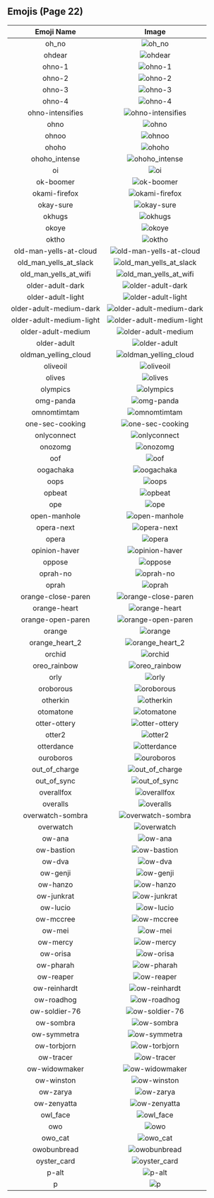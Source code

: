
  ## Emojis (Page 22)
  |Emoji Name|Image|
  | :-: | :-: |
  |oh_no| ![oh_no](/emojis/lgbtintech/oh_no.png)|
  |ohdear| ![ohdear](/emojis/lgbtintech/ohdear.png)|
  |ohno-1| ![ohno-1](/emojis/lgbtintech/ohno-1.png)|
  |ohno-2| ![ohno-2](/emojis/lgbtintech/ohno-2.png)|
  |ohno-3| ![ohno-3](/emojis/lgbtintech/ohno-3.png)|
  |ohno-4| ![ohno-4](/emojis/lgbtintech/ohno-4.png)|
  |ohno-intensifies| ![ohno-intensifies](/emojis/lgbtintech/ohno-intensifies.gif)|
  |ohno| ![ohno](/emojis/lgbtintech/ohno.png)|
  |ohnoo| ![ohnoo](/emojis/lgbtintech/ohnoo.png)|
  |ohoho| ![ohoho](/emojis/lgbtintech/ohoho.png)|
  |ohoho_intense| ![ohoho_intense](/emojis/lgbtintech/ohoho_intense.gif)|
  |oi| ![oi](/emojis/lgbtintech/oi.png)|
  |ok-boomer| ![ok-boomer](/emojis/lgbtintech/ok-boomer.png)|
  |okami-firefox| ![okami-firefox](/emojis/lgbtintech/okami-firefox.png)|
  |okay-sure| ![okay-sure](/emojis/lgbtintech/okay-sure.gif)|
  |okhugs| ![okhugs](/emojis/lgbtintech/okhugs.png)|
  |okoye| ![okoye](/emojis/lgbtintech/okoye.png)|
  |oktho| ![oktho](/emojis/lgbtintech/oktho.jpg)|
  |old-man-yells-at-cloud| ![old-man-yells-at-cloud](/emojis/lgbtintech/old-man-yells-at-cloud.png)|
  |old_man_yells_at_slack| ![old_man_yells_at_slack](/emojis/lgbtintech/old_man_yells_at_slack.png)|
  |old_man_yells_at_wifi| ![old_man_yells_at_wifi](/emojis/lgbtintech/old_man_yells_at_wifi.gif)|
  |older-adult-dark| ![older-adult-dark](/emojis/lgbtintech/older-adult-dark.png)|
  |older-adult-light| ![older-adult-light](/emojis/lgbtintech/older-adult-light.png)|
  |older-adult-medium-dark| ![older-adult-medium-dark](/emojis/lgbtintech/older-adult-medium-dark.png)|
  |older-adult-medium-light| ![older-adult-medium-light](/emojis/lgbtintech/older-adult-medium-light.png)|
  |older-adult-medium| ![older-adult-medium](/emojis/lgbtintech/older-adult-medium.png)|
  |older-adult| ![older-adult](/emojis/lgbtintech/older-adult.png)|
  |oldman_yelling_cloud| ![oldman_yelling_cloud](/emojis/lgbtintech/oldman_yelling_cloud.jpg)|
  |oliveoil| ![oliveoil](/emojis/lgbtintech/oliveoil.png)|
  |olives| ![olives](/emojis/lgbtintech/olives.png)|
  |olympics| ![olympics](/emojis/lgbtintech/olympics.png)|
  |omg-panda| ![omg-panda](/emojis/lgbtintech/omg-panda.gif)|
  |omnomtimtam| ![omnomtimtam](/emojis/lgbtintech/omnomtimtam.gif)|
  |one-sec-cooking| ![one-sec-cooking](/emojis/lgbtintech/one-sec-cooking.png)|
  |onlyconnect| ![onlyconnect](/emojis/lgbtintech/onlyconnect.jpg)|
  |onozomg| ![onozomg](/emojis/lgbtintech/onozomg.gif)|
  |oof| ![oof](/emojis/lgbtintech/oof.png)|
  |oogachaka| ![oogachaka](/emojis/lgbtintech/oogachaka.gif)|
  |oops| ![oops](/emojis/lgbtintech/oops.png)|
  |opbeat| ![opbeat](/emojis/lgbtintech/opbeat.png)|
  |ope| ![ope](/emojis/lgbtintech/ope.png)|
  |open-manhole| ![open-manhole](/emojis/lgbtintech/open-manhole.png)|
  |opera-next| ![opera-next](/emojis/lgbtintech/opera-next.png)|
  |opera| ![opera](/emojis/lgbtintech/opera.png)|
  |opinion-haver| ![opinion-haver](/emojis/lgbtintech/opinion-haver.png)|
  |oppose| ![oppose](/emojis/lgbtintech/oppose.png)|
  |oprah-no| ![oprah-no](/emojis/lgbtintech/oprah-no.png)|
  |oprah| ![oprah](/emojis/lgbtintech/oprah.png)|
  |orange-close-paren| ![orange-close-paren](/emojis/lgbtintech/orange-close-paren.png)|
  |orange-heart| ![orange-heart](/emojis/lgbtintech/orange-heart.png)|
  |orange-open-paren| ![orange-open-paren](/emojis/lgbtintech/orange-open-paren.png)|
  |orange| ![orange](/emojis/lgbtintech/orange.png)|
  |orange_heart_2| ![orange_heart_2](/emojis/lgbtintech/orange_heart_2.png)|
  |orchid| ![orchid](/emojis/lgbtintech/orchid.png)|
  |oreo_rainbow| ![oreo_rainbow](/emojis/lgbtintech/oreo_rainbow.gif)|
  |orly| ![orly](/emojis/lgbtintech/orly.png)|
  |oroborous| ![oroborous](/emojis/lgbtintech/oroborous.png)|
  |otherkin| ![otherkin](/emojis/lgbtintech/otherkin.png)|
  |otomatone| ![otomatone](/emojis/lgbtintech/otomatone.png)|
  |otter-ottery| ![otter-ottery](/emojis/lgbtintech/otter-ottery.png)|
  |otter2| ![otter2](/emojis/lgbtintech/otter2.png)|
  |otterdance| ![otterdance](/emojis/lgbtintech/otterdance.gif)|
  |ouroboros| ![ouroboros](/emojis/lgbtintech/ouroboros.png)|
  |out_of_charge| ![out_of_charge](/emojis/lgbtintech/out_of_charge.png)|
  |out_of_sync| ![out_of_sync](/emojis/lgbtintech/out_of_sync.png)|
  |overallfox| ![overallfox](/emojis/lgbtintech/overallfox.png)|
  |overalls| ![overalls](/emojis/lgbtintech/overalls.png)|
  |overwatch-sombra| ![overwatch-sombra](/emojis/lgbtintech/overwatch-sombra.png)|
  |overwatch| ![overwatch](/emojis/lgbtintech/overwatch.png)|
  |ow-ana| ![ow-ana](/emojis/lgbtintech/ow-ana.png)|
  |ow-bastion| ![ow-bastion](/emojis/lgbtintech/ow-bastion.png)|
  |ow-dva| ![ow-dva](/emojis/lgbtintech/ow-dva.png)|
  |ow-genji| ![ow-genji](/emojis/lgbtintech/ow-genji.png)|
  |ow-hanzo| ![ow-hanzo](/emojis/lgbtintech/ow-hanzo.png)|
  |ow-junkrat| ![ow-junkrat](/emojis/lgbtintech/ow-junkrat.png)|
  |ow-lucio| ![ow-lucio](/emojis/lgbtintech/ow-lucio.png)|
  |ow-mccree| ![ow-mccree](/emojis/lgbtintech/ow-mccree.png)|
  |ow-mei| ![ow-mei](/emojis/lgbtintech/ow-mei.png)|
  |ow-mercy| ![ow-mercy](/emojis/lgbtintech/ow-mercy.png)|
  |ow-orisa| ![ow-orisa](/emojis/lgbtintech/ow-orisa.png)|
  |ow-pharah| ![ow-pharah](/emojis/lgbtintech/ow-pharah.png)|
  |ow-reaper| ![ow-reaper](/emojis/lgbtintech/ow-reaper.png)|
  |ow-reinhardt| ![ow-reinhardt](/emojis/lgbtintech/ow-reinhardt.png)|
  |ow-roadhog| ![ow-roadhog](/emojis/lgbtintech/ow-roadhog.png)|
  |ow-soldier-76| ![ow-soldier-76](/emojis/lgbtintech/ow-soldier-76.png)|
  |ow-sombra| ![ow-sombra](/emojis/lgbtintech/ow-sombra.png)|
  |ow-symmetra| ![ow-symmetra](/emojis/lgbtintech/ow-symmetra.png)|
  |ow-torbjorn| ![ow-torbjorn](/emojis/lgbtintech/ow-torbjorn.png)|
  |ow-tracer| ![ow-tracer](/emojis/lgbtintech/ow-tracer.png)|
  |ow-widowmaker| ![ow-widowmaker](/emojis/lgbtintech/ow-widowmaker.png)|
  |ow-winston| ![ow-winston](/emojis/lgbtintech/ow-winston.png)|
  |ow-zarya| ![ow-zarya](/emojis/lgbtintech/ow-zarya.png)|
  |ow-zenyatta| ![ow-zenyatta](/emojis/lgbtintech/ow-zenyatta.png)|
  |owl_face| ![owl_face](/emojis/lgbtintech/owl_face.jpg)|
  |owo| ![owo](/emojis/lgbtintech/owo.jpg)|
  |owo_cat| ![owo_cat](/emojis/lgbtintech/owo_cat.png)|
  |owobunbread| ![owobunbread](/emojis/lgbtintech/owobunbread.png)|
  |oyster_card| ![oyster_card](/emojis/lgbtintech/oyster_card.png)|
  |p-alt| ![p-alt](/emojis/lgbtintech/p-alt.png)|
  |p| ![p](/emojis/lgbtintech/p.png)|
  
